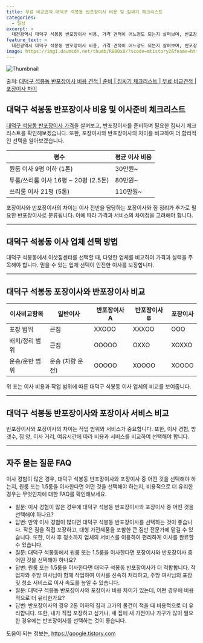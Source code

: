 ```yaml
---
title: 무료 비교견적 대덕구 석봉동 반포장이사 비용 및 짐싸기 체크리스트
categories:
  - 일상
excerpt: >
  대전광역시 대덕구 석봉동 반포장이사 비용, 가격 견적이 어느정도 되는지 살펴보며, 반포장이사를 준비함에 있어 짐싸기 준비 체크리스트가 무엇인지 보겠습니다. 마지막으로 포장이사와 차이점을 통해 무료 비교견적으로 어떤 것이 더 합리적인 선택인지 공유 드립니다.대덕구 석봉동 포장이사 견적 샘플 보기 👈 클릭대덕구 석봉동 포장이사 가격 살펴보기 👈 클릭대덕구 석봉동 반포장이사 평균 이사 비용평수대덕구 석봉동 평균 이사 비용원룸 이사9평 이하 (1톤)30만원~투룸/쓰리룸 이사16평 ~ 20평 (2.5톤)80만원~쓰리룸 이사21평 (5톤) ~110만원~우리집 무료 이사견적 받기 👈 클릭포장 vs 반포장: 어떤 것을 선택해아할까요?이사를 앞두고 포장과 반포장 중 어떤 것을 선택해야 하는지 고민이 될 수 있습니다..
feature_text: >
  대전광역시 대덕구 석봉동 반포장이사 비용, 가격 견적이 어느정도 되는지 살펴보며, 반포장이사를 준비함에 있어 짐싸기 준비 체크리스트가 무엇인지 보겠습니다. 마지막으로 포장이사와 차이점을 통해 무료 비교견적으로 어떤 것이 더 합리적인 선택인지 공유 드립니다.대덕구 석봉동 포장이사 견적 샘플 보기 👈 클릭대덕구 석봉동 포장이사 가격 살펴보기 👈 클릭대덕구 석봉동 반포장이사 평균 이사 비용평수대덕구 석봉동 평균 이사 비용원룸 이사9평 이하 (1톤)30만원~투룸/쓰리룸 이사16평 ~ 20평 (2.5톤)80만원~쓰리룸 이사21평 (5톤) ~110만원~우리집 무료 이사견적 받기 👈 클릭포장 vs 반포장: 어떤 것을 선택해아할까요?이사를 앞두고 포장과 반포장 중 어떤 것을 선택해야 하는지 고민이 될 수 있습니다..
image: https://img1.daumcdn.net/thumb/R800x0/?scode=mtistory2&fname=https%3A%2F%2Fblog.kakaocdn.net%2Fdn%2FbBkS49%2FbtsHccdRrc1%2Fiok4aldLxALesVRn5iXQuK%2Fimg.webp
---
```


![Thumbnail](https://img1.daumcdn.net/thumb/R800x0/?scode=mtistory2&fname=https%3A%2F%2Fblog.kakaocdn.net%2Fdn%2FbBkS49%2FbtsHccdRrc1%2Fiok4aldLxALesVRn5iXQuK%2Fimg.webp)

<p>출처: <a href="https://qoogle.tistory.com/9642" rel="dofollow">대덕구 석봉동 반포장이사 비용 견적 | 준비 | 짐싸기 체크리스트 | 무료 비교견적 | 포장이사 차이</a> </p>



## 대덕구 석봉동 반포장이사 비용 및 이사준비 체크리스트

[대덕구 석봉동 반포장이사
가격](https://www.example.com/%EB%B0%98%ED%8F%AC%EC%9E%A5%EC%9D%B4%EC%82%AC%EB%9E%80%EB%B9%84%EC%9A%A9%EA%B2%AC%EC%A0%81)을
살펴보고, 반포장이사를 준비하며 필요한 짐싸기 체크리스트를 확인해보겠습니다. 또한, 포장이사와 반포장이사의 차이를 비교하여 더 합리적인
선택을 알아보겠습니다.

평수 | 평균 이사 비용  
---|---  
원룸 이사 9평 이하 (1톤) | 30만원~  
투룸/쓰리룸 이사 16평 ~ 20평 (2.5톤) | 80만원~  
쓰리룸 이사 21평 (5톤) | 110만원~  
  
포장이사와 반포장이사의 차이는 이사 전반을 담당하는 포장이사와 짐 정리가 추가로 필요한 반포장이사로 분류됩니다. 이에 따라 가격과 서비스의
차이점을 고려해야 합니다.

* * *

## 대덕구 석봉동 이사 업체 선택 방법

대덕구 석봉동에서 이삿짐센터를 선택할 때, 다양한 업체를 비교하여 가격과 실력을 주목해야 합니다. 믿을 수 있는 업체 선택이 안전한 이사를
보장합니다.

* * *

## 대덕구 석봉동 포장이사와 반포장이사 비교

이사비교항목 | 일반이사 | 반포장이사 A | 반포장이사 B | 포장이사  
---|---|---|---|---  
포장 범위 | 큰짐 | XXOOO | XXXOO | OOO  
배치/정리 범위 | 큰짐 | OOOOO | OXXO | XOXXO  
운송/운반 범위 | 운송 (차량 운전) | OOOOO | XOOOO | XOOOO  
  
위 표는 이사 비용과 작업 범위에 따른 대덕구 석봉동 이사 업체의 비교를 보여줍니다.

* * *

## 대덕구 석봉동 반포장이사와 포장이사 서비스 비교

반포장이사와 포장이사의 차이는 작업 범위와 서비스가 중요합니다. 또한, 이사 경험, 방 갯수, 짐 양, 이사 거리, 여유시간에 따라 비용과
서비스를 비교하여 선택해야 합니다.

* * *

## 자주 묻는 질문 FAQ

이사 경험이 많은 경우, 대덕구 석봉동 반포장이사와 포장이사 중 어떤 것을 선택해야 하는지, 원룸 또는 1.5룸을 이사한다면 어떤 것을
선택해야 하는지, 비용적으로 더 유리한 경우는 무엇인지에 대한 FAQ를 확인해보세요.

  * 질문: 이사 경험이 많은 경우에 대덕구 석봉동 반포장이사와 포장이사 중 어떤 것을 선택해야 하나요?
  * 답변: 만약 이사 경험이 많다면 대덕구 석봉동 반포장이사를 선택하는 것이 좋습니다. 작은 짐을 직접 포장하고, 대형 가전제품을 포함한 큰 짐만 전문가에 맡길 수 있습니다. 또한, 이사 후 청소까지 업체의 서비스를 이용하여 편리하게 이사를 완료할 수 있습니다.
  * 질문: 대덕구 석봉동에서 원룸 또는 1.5룸을 이사한다면 포장이사와 반포장이사 중 어떤 것을 선택해야 하나요?
  * 답변: 원룸 또는 1.5룸을 이사한다면 대덕구 석봉동 반포장이사가 더 적합합니다. 작업자와 주방 여사님이 함께 작업하여 이사를 신속히 처리하고, 주방 여사님의 포장 및 청소 서비스로 이사 속도를 높일 수 있습니다.
  * 질문: 대덕구 석봉동 반포장이사와 포장이사 비용 차이가 있는데, 어떤 경우에 비용적으로 더 유리한가요?
  * 답변: 반포장이사의 경우 2톤 이하의 짐과 고가의 물건이 적을 때 비용적으로 더 유리합니다. 또한, 내가 직접 포장하고 싶거나, 새 집에 새 가전이나 가구가 많이 필요한 경우에는 반포장이사를 선택하는 것이 좋습니다.



 

도움이 되는 정보는, <a href="https://qoogle.tistory.com" rel="dofollow">https://qoogle.tistory.com</a>


